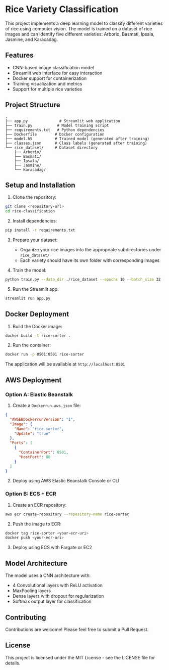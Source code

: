 # Rice Variety Classification

This project implements a deep learning model to classify different varieties of rice using computer vision. The model is trained on a dataset of rice images and can identify five different varieties: Arborio, Basmati, Ipsala, Jasmine, and Karacadag.

## Features

- CNN-based image classification model
- Streamlit web interface for easy interaction
- Docker support for containerization
- Training visualization and metrics
- Support for multiple rice varieties

## Project Structure

```
.
├── app.py              # Streamlit web application
├── train.py           # Model training script
├── requirements.txt   # Python dependencies
├── Dockerfile        # Docker configuration
├── model.h5          # Trained model (generated after training)
├── classes.json      # Class labels (generated after training)
└── rice_dataset/     # Dataset directory
    ├── Arborio/
    ├── Basmati/
    ├── Ipsala/
    ├── Jasmine/
    └── Karacadag/
```

## Setup and Installation

1. Clone the repository:
```bash
git clone <repository-url>
cd rice-classification
```

2. Install dependencies:
```bash
pip install -r requirements.txt
```

3. Prepare your dataset:
   - Organize your rice images into the appropriate subdirectories under `rice_dataset/`
   - Each variety should have its own folder with corresponding images

4. Train the model:
```bash
python train.py --data_dir ./rice_dataset --epochs 10 --batch_size 32 --img_size 128
```

5. Run the Streamlit app:
```bash
streamlit run app.py
```

## Docker Deployment

1. Build the Docker image:
```bash
docker build -t rice-sorter .
```

2. Run the container:
```bash
docker run -p 8501:8501 rice-sorter
```

The application will be available at `http://localhost:8501`

## AWS Deployment

### Option A: Elastic Beanstalk

1. Create a `Dockerrun.aws.json` file:
```json
{
  "AWSEBDockerrunVersion": "1",
  "Image": {
    "Name": "rice-sorter",
    "Update": "true"
  },
  "Ports": [
    {
      "ContainerPort": 8501,
      "HostPort": 80
    }
  ]
}
```

2. Deploy using AWS Elastic Beanstalk Console or CLI

### Option B: ECS + ECR

1. Create an ECR repository:
```bash
aws ecr create-repository --repository-name rice-sorter
```

2. Push the image to ECR:
```bash
docker tag rice-sorter <your-ecr-uri>
docker push <your-ecr-uri>
```

3. Deploy using ECS with Fargate or EC2

## Model Architecture

The model uses a CNN architecture with:
- 4 Convolutional layers with ReLU activation
- MaxPooling layers
- Dense layers with dropout for regularization
- Softmax output layer for classification

## Contributing

Contributions are welcome! Please feel free to submit a Pull Request.

## License

This project is licensed under the MIT License - see the LICENSE file for details. 